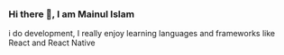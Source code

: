 ### Hi there 👋, I am Mainul Islam

i do development,  I really enjoy learning languages and frameworks like React and React Native 


